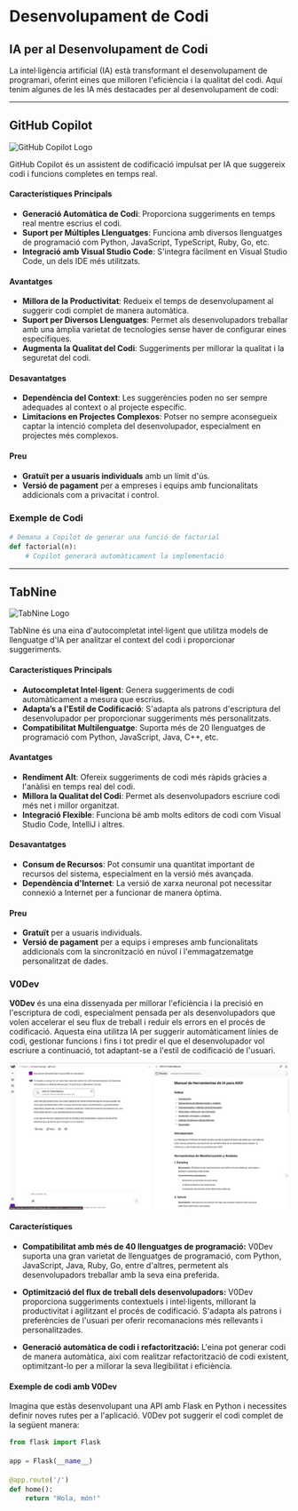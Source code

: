 # Desenvolupament de Codi

## IA per al Desenvolupament de Codi

La intel·ligència artificial (IA) està transformant el desenvolupament de programari, oferint eines que milloren l'eficiència i la qualitat del codi. Aquí tenim algunes de les IA més destacades per al desenvolupament de codi:

---

## **GitHub Copilot**

![GitHub Copilot Logo](https://aps.autodesk.com/sites/default/files/2024-10/Screenshot%202024-10-03%20at%2015.34.40.png)

GitHub Copilot és un assistent de codificació impulsat per IA que suggereix codi i funcions completes en temps real.

#### Característiques Principals

- **Generació Automàtica de Codi**: Proporciona suggeriments en temps real mentre escrius el codi.
- **Suport per Múltiples Llenguatges**: Funciona amb diversos llenguatges de programació com Python, JavaScript, TypeScript, Ruby, Go, etc.
- **Integració amb Visual Studio Code**: S'integra fàcilment en Visual Studio Code, un dels IDE més utilitzats.

#### Avantatges

- **Millora de la Productivitat**: Redueix el temps de desenvolupament al suggerir codi complet de manera automàtica.
- **Suport per Diversos Llenguatges**: Permet als desenvolupadors treballar amb una àmplia varietat de tecnologies sense haver de configurar eines específiques.
- **Augmenta la Qualitat del Codi**: Suggeriments per millorar la qualitat i la seguretat del codi.

#### Desavantatges

- **Dependència del Context**: Les suggerències poden no ser sempre adequades al context o al projecte específic.
- **Limitacions en Projectes Complexos**: Potser no sempre aconsegueix captar la intenció completa del desenvolupador, especialment en projectes més complexos.

#### Preu

- **Gratuït per a usuaris individuals** amb un límit d'ús.
- **Versió de pagament** per a empreses i equips amb funcionalitats addicionals com a privacitat i control.
  
### Exemple de Codi

```python
# Demana a Copilot de generar una funció de factorial
def factorial(n):
    # Copilot generarà automàticament la implementació
```
---
## **TabNine**

![TabNine Logo](https://cdn.ourcrowd.com/wp-content/uploads/2021/08/tabnine-logo.png)

TabNine és una eina d'autocompletat intel·ligent que utilitza models de llenguatge d'IA per analitzar el context del codi i proporcionar suggeriments.

#### Característiques Principals

- **Autocompletat Intel·ligent**: Genera suggeriments de codi automàticament a mesura que escrius.
- **Adapta’s a l'Estil de Codificació**: S'adapta als patrons d'escriptura del desenvolupador per proporcionar suggeriments més personalitzats.
- **Compatibilitat Multilenguatge**: Suporta més de 20 llenguatges de programació com Python, JavaScript, Java, C++, etc.

#### Avantatges

- **Rendiment Alt**: Ofereix suggeriments de codi més ràpids gràcies a l'anàlisi en temps real del codi.
- **Millora la Qualitat del Codi**: Permet als desenvolupadors escriure codi més net i millor organitzat.
- **Integració Flexible**: Funciona bé amb molts editors de codi com Visual Studio Code, IntelliJ i altres.

#### Desavantatges

- **Consum de Recursos**: Pot consumir una quantitat important de recursos del sistema, especialment en la versió més avançada.
- **Dependència d'Internet**: La versió de xarxa neuronal pot necessitar connexió a Internet per a funcionar de manera òptima.

#### Preu

- **Gratuït** per a usuaris individuals.
- **Versió de pagament** per a equips i empreses amb funcionalitats addicionals com la sincronització en núvol i l'emmagatzematge personalitzat de dades.


### V0Dev

**V0Dev** és una eina dissenyada per millorar l'eficiència i la precisió en l'escriptura de codi, especialment pensada per als desenvolupadors que volen accelerar el seu flux de treball i reduir els errors en el procés de codificació. Aquesta eina utilitza IA per suggerir automàticament línies de codi, gestionar funcions i fins i tot predir el que el desenvolupador vol escriure a continuació, tot adaptant-se a l'estil de codificació de l'usuari.

![V0Dev](https://github.com/JiajunYe-ITB2425/manual-IA-ASIX/blob/alberto/Captura%20de%20pantalla%20de%202024-12-03%2009-21-55.png)

#### Característiques

- **Compatibilitat amb més de 40 llenguatges de programació:** V0Dev suporta una gran varietat de llenguatges de programació, com Python, JavaScript, Java, Ruby, Go, entre d'altres, permetent als desenvolupadors treballar amb la seva eina preferida.
  
- **Optimització del flux de treball dels desenvolupadors:** V0Dev proporciona suggeriments contextuels i intel·ligents, millorant la productivitat i agilitzant el procés de codificació. S'adapta als patrons i preferències de l'usuari per oferir recomanacions més rellevants i personalitzades.

- **Generació automàtica de codi i refactorització:** L'eina pot generar codi de manera automàtica, així com realitzar refactorització de codi existent, optimitzant-lo per a millorar la seva llegibilitat i eficiència.

#### Exemple de codi amb V0Dev

Imagina que estàs desenvolupant una API amb Flask en Python i necessites definir noves rutes per a l'aplicació. V0Dev pot suggerir el codi complet de la següent manera:

```python
from flask import Flask

app = Flask(__name__)

@app.route('/')
def home():
    return "Hola, món!"


